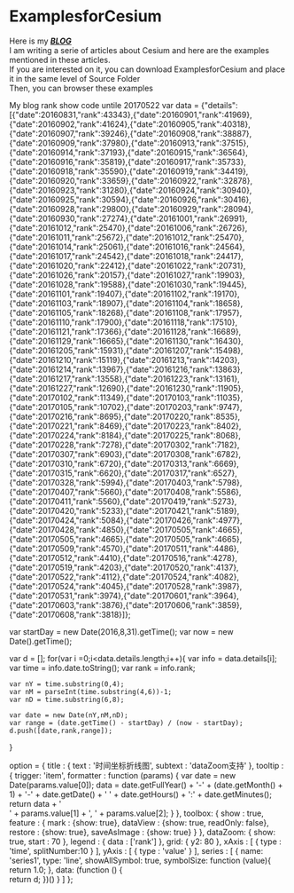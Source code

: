 # ExamplesforCesium
Here is my  [***BLOG***](http://www.cnblogs.com/fuckgiser/)    
I am writing a serie of articles about Cesium and here are the examples mentioned in these articles.   
If you are interested on it, you can download ExamplesforCesium and place it in the same level of Source Folder        
Then, you can browser these examples 


My blog rank show code untile 20170522
var data = {"details":[{"date":20160831,"rank":43343},{"date":20160901,"rank":41969},{"date":20160902,"rank":41624},{"date":20160905,"rank":40318},{"date":20160907,"rank":39246},{"date":20160908,"rank":38887},{"date":20160909,"rank":37980},{"date":20160913,"rank":37515},{"date":20160914,"rank":37193},{"date":20160915,"rank":36564},{"date":20160916,"rank":35819},{"date":20160917,"rank":35733},{"date":20160918,"rank":35590},{"date":20160919,"rank":34419},{"date":20160920,"rank":33659},{"date":20160922,"rank":32878},{"date":20160923,"rank":31280},{"date":20160924,"rank":30940},{"date":20160925,"rank":30594},{"date":20160926,"rank":30416},{"date":20160928,"rank":29800},{"date":20160929,"rank":28094},{"date":20160930,"rank":27274},{"date":20161001,"rank":26991},{"date":20161012,"rank":25470},{"date":20161006,"rank":26726},{"date":20161011,"rank":25672},{"date":20161012,"rank":25470},{"date":20161014,"rank":25061},{"date":20161016,"rank":24564},{"date":20161017,"rank":24542},{"date":20161018,"rank":24417},{"date":20161020,"rank":22412},{"date":20161022,"rank":20731},{"date":20161026,"rank":20157},{"date":20161027,"rank":19903},{"date":20161028,"rank":19588},{"date":20161030,"rank":19445},{"date":20161101,"rank":19407},{"date":20161102,"rank":19170},{"date":20161103,"rank":18907},{"date":20161104,"rank":18658},{"date":20161105,"rank":18268},{"date":20161108,"rank":17957},{"date":20161110,"rank":17900},{"date":20161118,"rank":17510},{"date":20161121,"rank":17366},{"date":20161128,"rank":16689},{"date":20161129,"rank":16665},{"date":20161130,"rank":16430},{"date":20161205,"rank":15931},{"date":20161207,"rank":15498},{"date":20161210,"rank":15119},{"date":20161213,"rank":14203},{"date":20161214,"rank":13967},{"date":20161216,"rank":13863},{"date":20161217,"rank":13558},{"date":20161223,"rank":13161},{"date":20161227,"rank":12690},{"date":20161230,"rank":11905},{"date":20170102,"rank":11349},{"date":20170103,"rank":11035},{"date":20170105,"rank":10702},{"date":20170203,"rank":9747},{"date":20170216,"rank":8695},{"date":20170220,"rank":8535},{"date":20170221,"rank":8469},{"date":20170223,"rank":8402},{"date":20170224,"rank":8184},{"date":20170225,"rank":8068},{"date":20170228,"rank":7278},{"date":20170302,"rank":7182},{"date":20170307,"rank":6903},{"date":20170308,"rank":6782},{"date":20170310,"rank":6720},{"date":20170313,"rank":6669},{"date":20170315,"rank":6620},{"date":20170317,"rank":6527},{"date":20170328,"rank":5994},{"date":20170403,"rank":5798},{"date":20170407,"rank":5660},{"date":20170408,"rank":5586},{"date":20170411,"rank":5560},{"date":20170419,"rank":5273},{"date":20170420,"rank":5233},{"date":20170421,"rank":5189},{"date":20170424,"rank":5084},{"date":20170426,"rank":4977},{"date":20170428,"rank":4850},{"date":20170505,"rank":4665},{"date":20170505,"rank":4665},{"date":20170505,"rank":4665},{"date":20170509,"rank":4570},{"date":20170511,"rank":4486},{"date":20170512,"rank":4410},{"date":20170516,"rank":4278},{"date":20170519,"rank":4203},{"date":20170520,"rank":4137},{"date":20170522,"rank":4112},{"date":20170524,"rank":4082},{"date":20170524,"rank":4045},{"date":20170528,"rank":3987},{"date":20170531,"rank":3974},{"date":20170601,"rank":3964},{"date":20170603,"rank":3876},{"date":20170606,"rank":3859},{"date":20170608,"rank":3818}]};

var startDay = new Date(2016,8,31).getTime();
var now = new Date().getTime();

var d = [];
for(var i =0;i<data.details.length;i++){
	var info = data.details[i];
	var time = info.date.toString();
	var rank = info.rank;
	
	var nY = time.substring(0,4);
	var nM = parseInt(time.substring(4,6))-1;
	var nD = time.substring(6,8);
	
	var date = new Date(nY,nM,nD);
	var range = (date.getTime() - startDay) / (now - startDay);
	d.push([date,rank,range]);
}

option = {
    title : {
        text : '时间坐标折线图',
        subtext : 'dataZoom支持'
    },
    tooltip : {
        trigger: 'item',
        formatter : function (params) {
            var date = new Date(params.value[0]);
            data = date.getFullYear() + '-'
                   + (date.getMonth() + 1) + '-'
                   + date.getDate() + ' '
                   + date.getHours() + ':'
                   + date.getMinutes();
            return data + '<br/>'
                   + params.value[1] + ', ' 
                   + params.value[2];
        }
    },
    toolbox: {
        show : true,
        feature : {
            mark : {show: true},
            dataView : {show: true, readOnly: false},
            restore : {show: true},
            saveAsImage : {show: true}
        }
    },
    dataZoom: {
        show: true,
        start : 70
    },
    legend : {
        data : ['rank']
    },
    grid: {
        y2: 80
    },
    xAxis : [
        {
            type : 'time',
            splitNumber:10
        }
    ],
    yAxis : [
        {
            type : 'value'
        }
    ],
    series : [
        {
            name: 'series1',
            type: 'line',
            showAllSymbol: true,
            symbolSize: function (value){
                return 1.0;
            },
            data: (function () {                
                return d;
            })()
        }
    ]
};
                    

